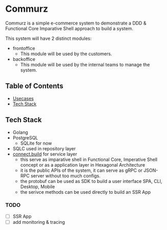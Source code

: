 # Commurz
Commurz is a simple e-commerce system to demonstrate a DDD & Functional Core Imparative Shell approach to build a system.

This system will have 2 distinct modules:
- frontoffice
    - This module will be used by the customers.
- backoffice
    - This module will be used by the internal teams to manage the system.

## Table of Contents
- [Usecases](docs/Usecase.md)
- [Tech Stack]()

## Tech Stack
- Golang
- PostgreSQL
    - SQLite for now
- SQLC used in repository layer
- [connect.build](https://connect.build/) for service layer
    - this serve as imparative shell in Functional Core, Imperative Shell concept
    or as a application layer in Hexagonal Architecture
    - it is the public APIs of the system, it can serve as gRPC or JSON-RPC server without too much configs.
    - the protobuf can be used as SDK to build a user interface SPA, CLI, Desktop, Mobile
    - the serivce methods can be used directly to build an SSR App

### TODO
- [ ] SSR App
- [ ] add monitoring & tracing